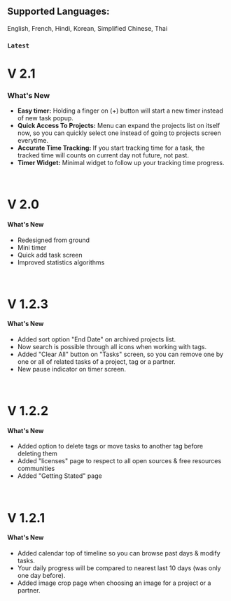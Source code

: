 ## Supported Languages:
English, French, Hindi, Korean, Simplified Chinese,
Thai

### `Latest`
# **V 2.1**
### What's New
- **Easy timer:** Holding a finger on (+) button will start a new timer instead of new task popup.
- **Quick Access To Projects:** Menu can expand the projects list on itself now, so you can quickly select one instead of going to projects screen everytime.
- **Accurate Time Tracking:** If you start tracking time for a task, the tracked time will counts on current day not future, not past.
- **Timer Widget:** Minimal widget to follow up your tracking time progress.
<br>

# **V 2.0**
#### What's New
- Redesigned from ground
- Mini timer
- Quick add task screen
- Improved statistics algorithms
<br>

# **V 1.2.3**
#### What's New
- Added sort option "End Date" on archived projects list.
- Now search is possible through all icons when working with tags.
- Added "Clear All" button on "Tasks" screen, so you can remove one by one or all of related tasks of a project, tag or a partner.
- New pause indicator on timer screen.
<br>

# **V 1.2.2**
#### What's New
- Added option to delete tags or move tasks to another tag before deleting them
- Added "licenses" page to respect to all open sources & free resources communities
- Added "Getting Stated" page
<br>

# **V 1.2.1**
#### What's New
- Added calendar top of timeline so you can browse past days & modify tasks.
- Your daily progress will be compared to nearest last 10 days (was only one day before).
- Added image crop page when choosing an image for a project or a partner.
